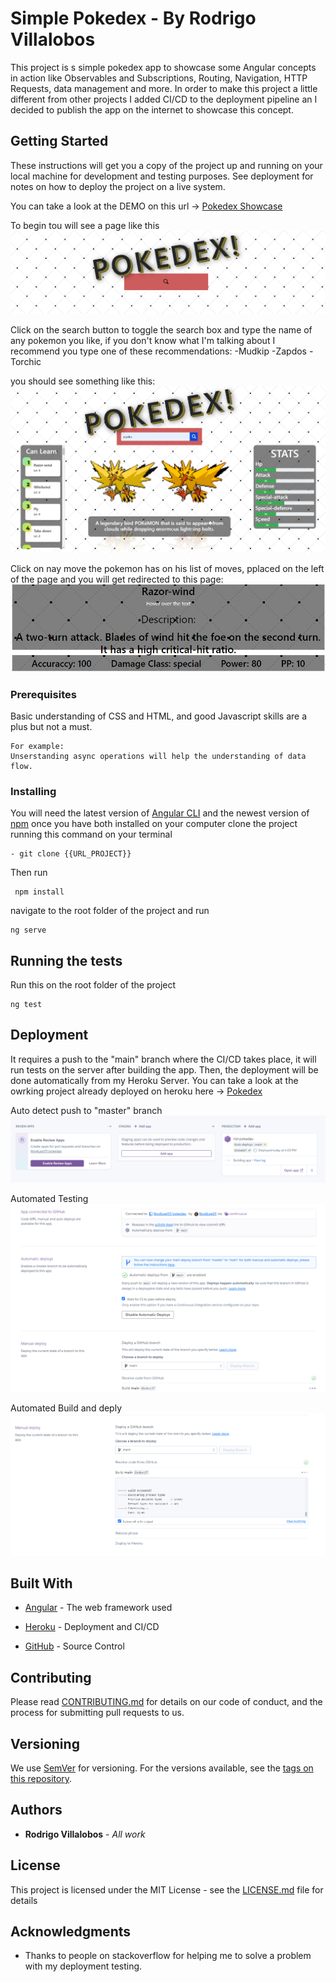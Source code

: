 # Simple Pokedex - By Rodrigo Villalobos

This project is s simple pokedex app to showcase some Angular concepts in action like Observables and Subscriptions, Routing, Navigation, HTTP Requests, data management and more.
In order to make this project a little different from other projects I added CI/CD to the deployment pipeline an I decided to publish the app on the internet to showcase this concept.

## Getting Started

These instructions will get you a copy of the project up and running on your local machine for development and testing purposes. See deployment for notes on how to deploy the project on a live system.


You can take a look at the DEMO on this url -> [Pokedex Showcase](https://rlst-pokedex.herokuapp.com/)

To begin tou will see a page like this ![Pokedex_main working](/images/empty_app.PNG)

Click on the search button to toggle the search box and type the name of any pokemon you like, if you don't know what I'm talking about I recommend you type one of these recommendations:
-Mudkip
-Zapdos
-Torchic

you should see something like this: ![Pokedex_main](/images/main_app_working.PNG)

Click on nay move the pokemon has on his list of moves, pplaced on the left of the page and you will get redirected to this page:
![Pokedex_move info](/images/move_info_page.PNG)


### Prerequisites
Basic understanding of CSS and HTML, and good Javascript skills are a plus but not a must.

```
For example:
Unserstanding async operations will help the understanding of data flow.
```

### Installing

You will need the latest version of [Angular CLI](https://cli.angular.io/) and the newest version of [npm](https://nodejs.org/en/)
once you have both installed on your computer clone the project running this command on your terminal

```
- git clone {{URL_PROJECT}}
```

Then run 
```
 npm install
```

navigate to the root folder of the project and run
```
ng serve
```

## Running the tests
Run this on the root folder of the project

```
ng test
```

## Deployment

It requires a push to the "main" branch where the CI/CD takes place, it will run tests on the server after building the app. Then, the deployment will be done automatically from my Heroku Server.
You can take a look at the owrking project already deployed on heroku here -> [Pokedex](https://rlst-pokedex.herokuapp.com/)

Auto detect push to "master" branch
![Auto Detect push](/images/auto-deployment.PNG)

Automated Testing
![Automated testing before deployment](/images/auto-deployment-2.png)

Automated Build and deply
![Pokedex_move info](/images/auto-deployment-3.png)

## Built With

* [Angular](https://angular.io/) - The web framework used
* [Heroku](heroku.com) - Deployment and CI/CD

* [GitHub](github.com) - Source Control


## Contributing

Please read [CONTRIBUTING.md](https://gist.github.com/PurpleBooth/b24679402957c63ec426) for details on our code of conduct, and the process for submitting pull requests to us.

## Versioning

We use [SemVer](http://semver.org/) for versioning. For the versions available, see the [tags on this repository](https://github.com/your/project/tags). 

## Authors

* **Rodrigo Villalobos** - *All work*

## License

This project is licensed under the MIT License - see the [LICENSE.md](LICENSE.md) file for details

## Acknowledgments

* Thanks to people on stackoverflow for helping me to solve a problem with my deployment testing.
